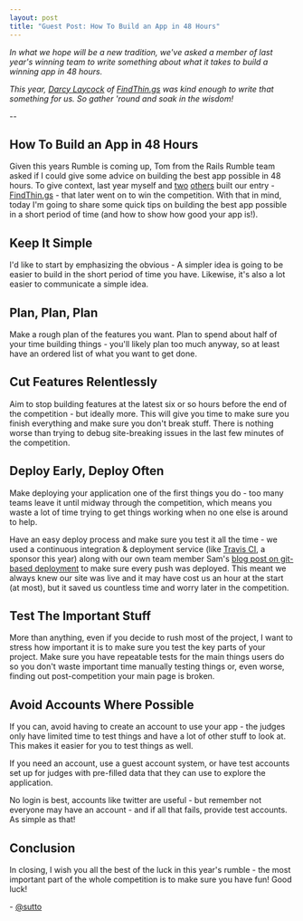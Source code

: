 ```yaml
---
layout: post
title: "Guest Post: How To Build an App in 48 Hours"
---
```


*In what we hope will be a new tradition, we've asked a member of last year's winning team to write something about what it takes to build a winning app in 48 hours.*

*This year, [Darcy Laycock](https://twitter.com/sutto) of [FindThin.gs](http://findthin.gs) was kind enough to write that something for us. So gather 'round and soak in the wisdom!*

--

## How To Build an App in 48 Hours

Given this years Rumble is coming up, Tom from the Rails Rumble team asked if I could give some advice on building the best app possible in 48 hours. To give context, last year myself and [two](https://twitter.com/sj26) [others](https://twitter.com/levibuzolic) built our entry - [FindThin.gs](http://findthin.gs) - that later went on to win the competition. With that in mind, today I'm going to share some quick tips on building the best app possible in a short period of time (and how to show how good your app is!).

## Keep It Simple

I'd like to start by emphasizing the obvious - A simpler idea is going to be easier to build in the short period of time you have. Likewise, it's also a lot easier to communicate a simple idea.

## Plan, Plan, Plan

Make a rough plan of the features you want. Plan to spend about half of your time building things - you'll likely plan too much anyway, so at least have an ordered list of what you want to get done.

## Cut Features Relentlessly

Aim to stop building features at the latest six or so hours before the end of the competition - but ideally more. This will give you time to make sure you finish everything and make sure you don't break stuff. There is nothing worse than trying to debug site-breaking issues in the last few minutes of the competition.

## Deploy Early, Deploy Often

Make deploying your application one of the first things you do - too many teams leave it until midway through the competition, which means you waste a lot of time trying to get things working when no one else is around to help.

Have an easy deploy process and make sure you test it all the time - we used a continuous integration & deployment service (like [Travis CI](http://travis-ci.com), a sponsor this year) along with our own team member Sam's [blog post on git-based deployment](http://sj26.com/2012/10/02/paas-ish-ubuntu) to make sure every push was deployed. This meant we always knew our site was live and it may have cost us an hour at the start (at most), but it saved us countless time and worry later in the competition.

## Test The Important Stuff

More than anything, even if you decide to rush most of the project, I want to stress how important it is to make sure you test the key parts of your project. Make sure you have repeatable tests for the main things users do so you don't waste important time manually testing things or, even worse, finding out post-competition your main page is broken.

## Avoid Accounts Where Possible

If you can, avoid having to create an account to use your app - the judges only have limited time to test things and have a lot of other stuff to look at. This makes it easier for you to test things as well.

If you need an account, use a guest account system, or have test accounts set up for judges with pre-filled data that they can use to explore the application.

No login is best, accounts like twitter are useful - but remember not everyone may have an account - and if all that fails, provide test accounts. As simple as that!

## Conclusion

In closing, I wish you all the best of the luck in this year's rumble - the most important part of the whole competition is to make sure you have fun! Good luck!

\- [@sutto](https://twitter.com/sutto)